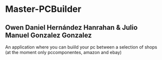 # Master-PCBuilder
## Owen Daniel Hernández Hanrahan & Julio Manuel Gonzalez Gonzalez
An application where you can buiild your pc between a selection of shops (at the moment only pccomponentes, amazon and ebay)
